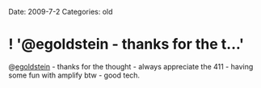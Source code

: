 Date: 2009-7-2
Categories: old

# ! '@egoldstein - thanks for the t...'

@<a href="http://twitter.com/egoldstein">egoldstein</a> - thanks for the thought - always appreciate the 411 - having some fun with amplify btw - good tech.
